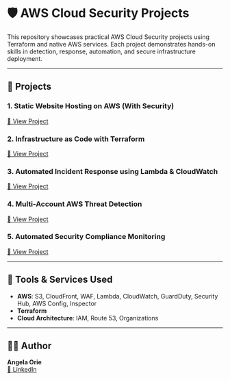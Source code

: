 # 🛡️ AWS Cloud Security Projects

This repository showcases practical AWS Cloud Security projects using Terraform and native AWS services. Each project demonstrates hands-on skills in detection, response, automation, and secure infrastructure deployment.

---

## 📁 Projects

### 1. Static Website Hosting on AWS (With Security)
[📄 View Project](Static.md)

### 2. Infrastructure as Code with Terraform
[📄 View Project](Static_website_Terraform.md)

### 3. Automated Incident Response using Lambda & CloudWatch
[📄 View Project](Automated_Incident_Response_with_AWS_Lambda_and_CloudWatch.md)

### 4. Multi-Account AWS Threat Detection
[📄 View Project](Multi_Account_AWS_Threat_Detection_with_GuardDuty.md)

### 5. Automated Security Compliance Monitoring
[📄 View Project](Automated_Security_Compliance_Monitoring_.md)

---

## 🔧 Tools & Services Used

- **AWS**: S3, CloudFront, WAF, Lambda, CloudWatch, GuardDuty, Security Hub, AWS Config, Inspector
- **Terraform**
- **Cloud Architecture**: IAM, Route 53, Organizations

---

## 👩‍💻 Author

**Angela Orie**  
[🔗 LinkedIn](https://www.linkedin.com/in/angela-orie/)
